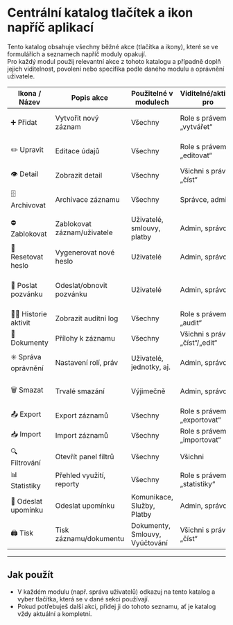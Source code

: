 # Centrální katalog tlačítek a ikon napříč aplikací

Tento katalog obsahuje všechny běžné akce (tlačítka a ikony), které se ve formulářích a seznamech napříč moduly opakují.  
Pro každý modul použij relevantní akce z tohoto katalogu a případně doplň jejich viditelnost, povolení nebo specifika podle daného modulu a oprávnění uživatele.

| Ikona / Název           | Popis akce                  | Použitelné v modulech        | Viditelné/aktivní pro        | Poznámka / Specifika              |
|-------------------------|-----------------------------|------------------------------|------------------------------|------------------------------------|
| ➕ Přidat                | Vytvořit nový záznam        | Všechny                      | Role s právem „vytvářet“     | Kontextové (např. typ záznamu)     |
| ✏️ Upravit              | Editace údajů               | Všechny                      | Role s právem „editovat“     | Někde pouze pro určité stavy       |
| 👁️ Detail               | Zobrazit detail             | Všechny                      | Všichni s právem „číst“      |                                    |
| 🗄️ Archivovat           | Archivace záznamu           | Všechny                      | Správce, admin               | Jen pokud není aktivní vazba       |
| ⛔ Zablokovat            | Zablokovat záznam/uživatele | Uživatelé, smlouvy, platby   | Admin, správce               | Stav se změní na „blokováno“       |
| 🔁 Resetovat heslo       | Vygenerovat nové heslo      | Uživatelé                    | Admin, správce               | Jen pokud není účet archivován     |
| 📨 Poslat pozvánku       | Odeslat/obnovit pozvánku    | Uživatelé                    | Admin, správce               | Stav „pozváno“ nebo „neaktivní“    |
| 🧑‍💻 Historie aktivit    | Zobrazit auditní log        | Všechny                      | Role s právem „audit“        |                                    |
| 📑 Dokumenty             | Přílohy k záznamu           | Všechny                      | Všichni s právem „číst“/„edit“ |                                    |
| ✳️ Správa oprávnění      | Nastavení rolí, práv        | Uživatelé, jednotky, aj.     | Admin, správce               | Kontextové (uživatel, jednotka)    |
| 🗑️ Smazat                | Trvalé smazání              | Výjimečně                    | Admin, správce               | Jen bez návazností, historie       |
| 📤 Export                | Export záznamů              | Všechny                      | Role s právem „exportovat“   | CSV, XLSX, PDF                     |
| 📥 Import                | Import záznamů              | Všechny                      | Role s právem „importovat“   | CSV, XLSX                          |
| 🔍 Filtrování            | Otevřít panel filtrů        | Všechny                      | Všichni                      |                                    |
| 📊 Statistiky            | Přehled využití, reporty    | Všechny                      | Role s právem „statistiky“   |                                    |
| 📨 Odeslat upomínku      | Odeslat upomínku            | Komunikace, Služby, Platby   | Admin, správce               |                                    |
| 🖨️ Tisk                  | Tisk záznamu/dokumentu      | Dokumenty, Smlouvy, Vyúčtování| Všichni s právem „číst“     |                                    |

---

## Jak použít

- V každém modulu (např. správa uživatelů) odkazuj na tento katalog a vyber tlačítka, která se v dané sekci používají.
- Pokud potřebuješ další akci, přidej ji do tohoto seznamu, ať je katalog vždy aktuální a kompletní.